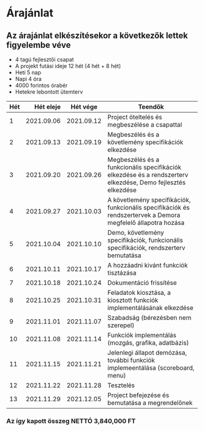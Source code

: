 # Árajánlat

## Az árajánlat elkészítésekor a következők lettek figyelembe véve

  * 4 tagú fejlesztői csapat
  * A projekt futási ideje 12 hét (4 hét + 8 hét)
  * Heti 5 nap
  * Napi 4 óra
  * 4000 forintos órabér
  * Hetekre lebontott ütemterv


| Hét |  Hét eleje | Hét vége   | Teendők                                                                                                        |
|-----|-----------:|------------|----------------------------------------------------------------------------------------------------------------|
| 1   | 2021.09.06 | 2021.09.12 | Project öteltelés és megbeszélése a csapattal                                                                  |
| 2   | 2021.09.13 | 2021.09.19 | Megbeszélés és a követlemény specifikációk elkezdése                                                           |
| 3   | 2021.09.20 | 2021.09.26 | Megbeszélés és a funkcionális specifikációk elkezdése és a rendszerterv  elkezdése, Demo fejlesztés elkezdése  |
| 4   | 2021.09.27 | 2021.10.03 | A követlemény specifikációk, funkcionális specifikációk és rendszertervek a  Demora megfelelő állapotra hozása |
| 5   | 2021.10.04 | 2021.10.10 | Demo, követlemény specifikációk, funkcionális specifikációk, rendszerterv  bemutatása                          |
| 6   | 2021.10.11 | 2021.10.17 | A hozzáadni kivánt funkciók tisztázása                                                                         |
| 7   | 2021.10.18 | 2021.10.24 | Dokumentáció frissítése                                                                                        |
| 8   | 2021.10.25 | 2021.10.31 | Feladatok kiosztása, a kiosztott funkciók implementálásának elkezdése                                          |
| 9   | 2021.11.01 | 2021.11.07 | Szabadság (bérezésben nem szerepel)                                                                            |
| 10  | 2021.11.08 | 2021.11.14 | Funkciók implementálás (mozgás, grafika, adatbázis)                                                            |
| 11  | 2021.11.15 | 2021.11.21 | Jelenlegi állapot demózása, további funkciók implemeentálása (scoreboard, menu)                                |
| 12  | 2021.11.22 | 2021.11.28 | Tesztelés                                                                                                      |
| 13  | 2021.11.29 | 2021.12.05 | Project befejezése és bemutatása a megrendelőnek  


### Az így kapott összeg NETTÓ 3,840,000 FT
